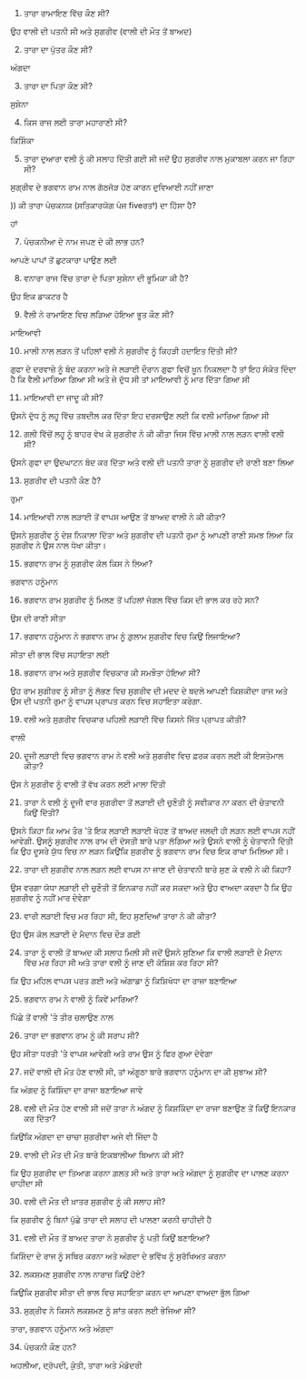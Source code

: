 1) ਤਾਰਾ ਰਾਮਾਇਣ ਵਿੱਚ ਕੌਣ ਸੀ?

ਉਹ ਵਾਲੀ ਦੀ ਪਤਨੀ ਸੀ ਅਤੇ ਸੁਗਰੀਵ (ਵਾਲੀ ਦੀ ਮੌਤ ਤੋਂ ਬਾਅਦ)

2) ਤਾਰਾ ਦਾ ਪੁੱਤਰ ਕੌਣ ਸੀ?

ਅੰਗਦਾ

3) ਤਾਰਾ ਦਾ ਪਿਤਾ ਕੌਣ ਸੀ?

ਸੁਸ਼ੇਨਾ

4) ਕਿਸ ਰਾਜ ਲਈ ਤਾਰਾ ਮਹਾਰਾਣੀ ਸੀ?

ਕਿਸ਼ਿੰਕਾ

5) ਤਾਰਾ ਦੁਆਰਾ ਵਲੀ ਨੂੰ ਕੀ ਸਲਾਹ ਦਿੱਤੀ ਗਈ ਸੀ ਜਦੋਂ ਉਹ ਸੁਗਰੀਵ ਨਾਲ ਮੁਕਾਬਲਾ ਕਰਨ ਜਾ ਰਿਹਾ ਸੀ?

ਸੁਗ੍ਰੀਵ ਦੇ ਭਗਵਾਨ ਰਾਮ ਨਾਲ ਗੱਠਜੋੜ ਹੋਣ ਕਾਰਨ ਦੁਵਿਆਈ ਨਹੀਂ ਜਾਣਾ

)) ਕੀ ਤਾਰਾ ਪੰਚਕਨਯ (ਸਤਿਕਾਰਯੋਗ ਪੰਜ fiveਰਤਾਂ) ਦਾ ਹਿੱਸਾ ਹੈ?

ਹਾਂ

7) ਪੰਚਕਨੀਆ ਦੇ ਨਾਮ ਜਪਣ ਦੇ ਕੀ ਲਾਭ ਹਨ?

ਆਪਣੇ ਪਾਪਾਂ ਤੋਂ ਛੁਟਕਾਰਾ ਪਾਉਣ ਲਈ

8) ਵਨਾਰਾ ਰਾਜ ਵਿੱਚ ਤਾਰਾ ਦੇ ਪਿਤਾ ਸੁਸ਼ੇਨਾ ਦੀ ਭੂਮਿਕਾ ਕੀ ਹੈ?

ਉਹ ਇਕ ਡਾਕਟਰ ਹੈ

9) ਵੈਲੀ ਨੇ ਰਾਮਾਇਣ ਵਿਚ ਲੜਿਆ ਹੋਇਆ ਭੂਤ ਕੌਣ ਸੀ?

ਮਾਇਆਵੀ

10) ਮਾਲੀ ਨਾਲ ਲੜਨ ਤੋਂ ਪਹਿਲਾਂ ਵਲੀ ਨੇ ਸੁਗਰੀਵ ਨੂੰ ਕਿਹੜੀ ਹਦਾਇਤ ਦਿੱਤੀ ਸੀ?

ਗੁਫਾ ਦੇ ਦਰਵਾਜ਼ੇ ਨੂੰ ਬੰਦ ਕਰਨਾ ਅਤੇ ਜੇ ਲੜਾਈ ਦੌਰਾਨ ਗੁਫਾ ਵਿਚੋਂ ਖ਼ੂਨ ਨਿਕਲਦਾ ਹੈ ਤਾਂ ਇਹ ਸੰਕੇਤ ਦਿੰਦਾ ਹੈ ਕਿ ਵੈਲੀ ਮਾਰਿਆ ਗਿਆ ਸੀ ਅਤੇ ਜੇ ਦੁੱਧ ਸੀ ਤਾਂ ਮਾਇਆਵੀ ਨੂੰ ਮਾਰ ਦਿੱਤਾ ਗਿਆ ਸੀ

11) ਮਾਇਆਵੀ ਦਾ ਜਾਦੂ ਕੀ ਸੀ?

ਉਸਨੇ ਦੁੱਧ ਨੂੰ ਲਹੂ ਵਿੱਚ ਤਬਦੀਲ ਕਰ ਦਿੱਤਾ ਇਹ ਦਰਸਾਉਣ ਲਈ ਕਿ ਵਲੀ ਮਾਰਿਆ ਗਿਆ ਸੀ

12) ਗਲੀ ਵਿੱਚੋਂ ਲਹੂ ਨੂੰ ਬਾਹਰ ਵੇਖ ਕੇ ਸੁਗਰੀਵ ਨੇ ਕੀ ਕੀਤਾ ਜਿਸ ਵਿੱਚ ਮਾਲੀ ਨਾਲ ਲੜਨ ਵਾਲੀ ਵਲੀ ਸੀ?

ਉਸਨੇ ਗੁਫਾ ਦਾ ਉਦਘਾਟਨ ਬੰਦ ਕਰ ਦਿੱਤਾ ਅਤੇ ਵਲੀ ਦੀ ਪਤਨੀ ਤਾਰਾ ਨੂੰ ਸੁਗਰੀਵ ਦੀ ਰਾਣੀ ਬਣਾ ਲਿਆ


13) ਸੁਗਰੀਵ ਦੀ ਪਤਨੀ ਕੌਣ ਹੈ?

ਰੁਮਾ

14) ਮਾਇਆਵੀ ਨਾਲ ਲੜਾਈ ਤੋਂ ਵਾਪਸ ਆਉਣ ਤੋਂ ਬਾਅਦ ਵਾਲੀ ਨੇ ਕੀ ਕੀਤਾ?

ਉਸਨੇ ਸੁਗਰੀਵ ਨੂੰ ਦੇਸ਼ ਨਿਕਾਲਾ ਦਿੱਤਾ ਅਤੇ ਸੁਗਰੀਵ ਦੀ ਪਤਨੀ ਰੁਮਾ ਨੂੰ ਆਪਣੀ ਰਾਣੀ ਸਮਝ ਲਿਆ ਕਿ ਸੁਗਰੀਵ ਨੇ ਉਸ ਨਾਲ ਧੋਖਾ ਕੀਤਾ।

15) ਭਗਵਾਨ ਰਾਮ ਨੂੰ ਸੁਗਰੀਵ ਕੋਲ ਕਿਸ ਨੇ ਲਿਆ?

ਭਗਵਾਨ ਹਨੂੰਮਾਨ

16) ਭਗਵਾਨ ਰਾਮ ਸੁਗਰੀਵ ਨੂੰ ਮਿਲਣ ਤੋਂ ਪਹਿਲਾਂ ਜੰਗਲ ਵਿੱਚ ਕਿਸ ਦੀ ਭਾਲ ਕਰ ਰਹੇ ਸਨ?

ਉਸ ਦੀ ਰਾਣੀ ਸੀਤਾ

17) ਭਗਵਾਨ ਹਨੂੰਮਾਨ ਨੇ ਭਗਵਾਨ ਰਾਮ ਨੂੰ ਗ਼ੁਲਾਮ ਸੁਗਰੀਵ ਵਿਚ ਕਿਉਂ ਲਿਜਾਇਆ?

ਸੀਤਾ ਦੀ ਭਾਲ ਵਿੱਚ ਸਹਾਇਤਾ ਲਈ

18) ਭਗਵਾਨ ਰਾਮ ਅਤੇ ਸੁਗਰੀਵ ਵਿਚਕਾਰ ਕੀ ਸਮਝੌਤਾ ਹੋਇਆ ਸੀ?

ਉਹ ਰਾਮ ਸੁਗੀਰਵ ਨੂੰ ਸੀਤਾ ਨੂੰ ਲੱਭਣ ਵਿਚ ਸੁਗਰੀਵ ਦੀ ਮਦਦ ਦੇ ਬਦਲੇ ਆਪਣੀ ਕਿਸ਼ਕੀਦਾ ਰਾਜ ਅਤੇ ਉਸ ਦੀ ਪਤਨੀ ਰੁਮਾ ਨੂੰ ਵਾਪਸ ਪ੍ਰਾਪਤ ਕਰਨ ਵਿਚ ਸਹਾਇਤਾ ਕਰੇਗਾ.

19) ਵਲੀ ਅਤੇ ਸੁਗਰੀਵ ਵਿਚਕਾਰ ਪਹਿਲੀ ਲੜਾਈ ਵਿੱਚ ਕਿਸਨੇ ਜਿੱਤ ਪ੍ਰਾਪਤ ਕੀਤੀ?

ਵਾਲੀ

20) ਦੂਜੀ ਲੜਾਈ ਵਿਚ ਭਗਵਾਨ ਰਾਮ ਨੇ ਵਲੀ ਅਤੇ ਸੁਗਰੀਵ ਵਿਚ ਫ਼ਰਕ ਕਰਨ ਲਈ ਕੀ ਇਸਤੇਮਾਲ ਕੀਤਾ?

ਉਸ ਨੇ ਸੁਗਰੀਵ ਨੂੰ ਵਾਲੀ ਤੋਂ ਵੱਖ ਕਰਨ ਲਈ ਮਾਲਾ ਦਿੱਤੀ

21) ਤਾਰਾ ਨੇ ਵਲੀ ਨੂੰ ਦੂਜੀ ਵਾਰ ਸੁਗਰੀਵਾ ਤੋਂ ਲੜਾਈ ਦੀ ਚੁਣੌਤੀ ਨੂੰ ਸਵੀਕਾਰ ਨਾ ਕਰਨ ਦੀ ਚੇਤਾਵਨੀ ਕਿਉਂ ਦਿੱਤੀ?

ਉਸਨੇ ਕਿਹਾ ਕਿ ਆਮ ਤੌਰ 'ਤੇ ਇਕ ਲੜਾਈ ਲੜਾਈ ਖੋਹਣ ਤੋਂ ਬਾਅਦ ਜਲਦੀ ਹੀ ਲੜਨ ਲਈ ਵਾਪਸ ਨਹੀਂ ਆਵੇਗੀ. ਉਸਨੂੰ ਸੁਗਰੀਵ ਨਾਲ ਰਾਮ ਦੀ ਦੋਸਤੀ ਬਾਰੇ ਪਤਾ ਲੱਗਿਆ ਅਤੇ ਉਸਨੇ ਵਾਲੀ ਨੂੰ ਚੇਤਾਵਨੀ ਦਿੱਤੀ ਕਿ ਉਹ ਦੂਸਰੇ ਯੁੱਧ ਵਿਚ ਨਾ ਲੜਨ ਕਿਉਂਕਿ ਸੁਗਰੀਵ ਨੂੰ ਭਗਵਾਨ ਰਾਮ ਵਿਚ ਇਕ ਰਾਖਾ ਮਿਲਿਆ ਸੀ।

22) ਤਾਰਾ ਦੀ ਸੁਗਰੀਵ ਨਾਲ ਲੜਨ ਲਈ ਵਾਪਸ ਨਾ ਜਾਣ ਦੀ ਚੇਤਾਵਨੀ ਬਾਰੇ ਸੁਣ ਕੇ ਵਲੀ ਨੇ ਕੀ ਕਿਹਾ?

ਉਸ ਵਰਗਾ ਯੋਧਾ ਲੜਾਈ ਦੀ ਚੁਣੌਤੀ ਤੋਂ ਇਨਕਾਰ ਨਹੀਂ ਕਰ ਸਕਦਾ ਅਤੇ ਉਹ ਵਾਅਦਾ ਕਰਦਾ ਹੈ ਕਿ ਉਹ ਸੁਗਰੀਵ ਨੂੰ ਨਹੀਂ ਮਾਰ ਦੇਵੇਗਾ

23) ਵਾਰੀ ਲੜਾਈ ਵਿਚ ਮਰ ਰਿਹਾ ਸੀ, ਇਹ ਸੁਣਦਿਆਂ ਤਾਰਾ ਨੇ ਕੀ ਕੀਤਾ?

ਉਹ ਉਸ ਕੋਲ ਲੜਾਈ ਦੇ ਮੈਦਾਨ ਵਿਚ ਦੌੜ ਗਈ

24) ਤਾਰਾ ਨੂੰ ਵਾਲੀ ਤੋਂ ਬਾਅਦ ਕੀ ਸਲਾਹ ਮਿਲੀ ਸੀ ਜਦੋਂ ਉਸਨੇ ਸੁਣਿਆ ਕਿ ਵਾਲੀ ਲੜਾਈ ਦੇ ਮੈਦਾਨ ਵਿੱਚ ਮਰ ਰਿਹਾ ਸੀ ਅਤੇ ਤਾਰਾ ਵਲੀ ਨੂੰ ਜਾਣ ਦੀ ਕੋਸ਼ਿਸ਼ ਕਰ ਰਿਹਾ ਸੀ?

ਕਿ ਉਹ ਮਹਿਲ ਵਾਪਸ ਪਰਤ ਗਈ ਅਤੇ ਅੰਗਾਡਾ ਨੂੰ ਕਿਸ਼ਿਖੰਧਾ ਦਾ ਰਾਜਾ ਬਣਾਇਆ

25) ਭਗਵਾਨ ਰਾਮ ਨੇ ਵਾਲੀ ਨੂੰ ਕਿਵੇਂ ਮਾਰਿਆ?

ਪਿੱਛੇ ਤੋਂ ਵਾਲੀ 'ਤੇ ਤੀਰ ਚਲਾਉਣ ਨਾਲ

26) ਤਾਰਾ ਦਾ ਭਗਵਾਨ ਰਾਮ ਨੂੰ ਕੀ ਸਰਾਪ ਸੀ?

ਉਹ ਸੀਤਾ ਧਰਤੀ 'ਤੇ ਵਾਪਸ ਆਵੇਗੀ ਅਤੇ ਰਾਮ ਉਸ ਨੂੰ ਫਿਰ ਗੁਆ ਦੇਵੇਗਾ

27) ਜਦੋਂ ਵਾਲੀ ਦੀ ਮੌਤ ਹੋਣ ਵਾਲੀ ਸੀ, ਤਾਂ ਅੰਗੂਠਾ ਬਾਰੇ ਭਗਵਾਨ ਹਨੂੰਮਾਨ ਦਾ ਕੀ ਸੁਝਾਅ ਸੀ?

ਕਿ ਅੰਗਦ ਨੂੰ ਕਿਸ਼ਿੰਦਾ ਦਾ ਰਾਜਾ ਬਣਾਇਆ ਜਾਵੇ

28) ਵਲੀ ਦੀ ਮੌਤ ਹੋਣ ਵਾਲੀ ਸੀ ਜਦੋਂ ਤਾਰਾ ਨੇ ਅੰਗਦ ਨੂੰ ਕਿਸ਼ਕਿੰਦਾ ਦਾ ਰਾਜਾ ਬਣਾਉਣ ਤੋਂ ਕਿਉਂ ਇਨਕਾਰ ਕਰ ਦਿੱਤਾ?

ਕਿਉਂਕਿ ਅੰਗਦਾ ਦਾ ਚਾਚਾ ਸੁਗਰੀਵਾ ਅਜੇ ਵੀ ਜਿੰਦਾ ਹੈ

29) ਵਾਲੀ ਦੀ ਮੌਤ ਦੀ ਮੌਤ ਬਾਰੇ ਇਕਬਾਲੀਆ ਬਿਆਨ ਕੀ ਸੀ?

ਕਿ ਉਹ ਸੁਗਰੀਵ ਦਾ ਤਿਆਗ ਕਰਨਾ ਗ਼ਲਤ ਸੀ ਅਤੇ ਤਾਰਾ ਅਤੇ ਅੰਗਦਾ ਨੂੰ ਸੁਗਰੀਵ ਦਾ ਪਾਲਣ ਕਰਨਾ ਚਾਹੀਦਾ ਸੀ

30) ਵਲੀ ਦੀ ਮੌਤ ਦੀ ਖ਼ਾਤਰ ਸੁਗਰੀਵ ਨੂੰ ਕੀ ਸਲਾਹ ਸੀ?

ਕਿ ਸੁਗਰੀਵ ਨੂੰ ਬਿਨਾਂ ਪੁੱਛੇ ਤਾਰਾ ਦੀ ਸਲਾਹ ਦੀ ਪਾਲਣਾ ਕਰਨੀ ਚਾਹੀਦੀ ਹੈ

31) ਵਲੀ ਦੀ ਮੌਤ ਤੋਂ ਬਾਅਦ ਤਾਰਾ ਨੇ ਸੁਗਰੀਵ ਨੂੰ ਪਤੀ ਕਿਉਂ ਬਣਾਇਆ?

ਕਿਸ਼ਿੰਦਾ ਦੇ ਰਾਜ ਨੂੰ ਸਥਿਰ ਕਰਨਾ ਅਤੇ ਅੰਗਦਾ ਦੇ ਭਵਿੱਖ ਨੂੰ ਸੁਰੱਖਿਅਤ ਕਰਨਾ

32) ਲਕਸ਼ਮਣ ਸੁਗਰੀਵ ਨਾਲ ਨਾਰਾਜ਼ ਕਿਉਂ ਹੋਏ?

ਕਿਉਂਕਿ ਸੁਗਰੀਵ ਸੀਤਾ ਦੀ ਭਾਲ ਵਿਚ ਸਹਾਇਤਾ ਕਰਨ ਦਾ ਆਪਣਾ ਵਾਅਦਾ ਭੁੱਲ ਗਿਆ

33) ਸੁਗ੍ਰੀਵ ਨੇ ਕਿਸਨੇ ਲਕਸ਼ਮਣ ਨੂੰ ਸ਼ਾਂਤ ਕਰਨ ਲਈ ਭੇਜਿਆ ਸੀ?

ਤਾਰਾ, ਭਗਵਾਨ ਹਨੂੰਮਾਨ ਅਤੇ ਅੰਗਦਾ

34) ਪੰਚਕਨੀ ਕੌਣ ਹਨ?

ਅਹਲੀਆ, ਦ੍ਰੋਪਦੀ, ਕੁੰਤੀ, ਤਾਰਾ ਅਤੇ ਮੰਡੋਦਰੀ
